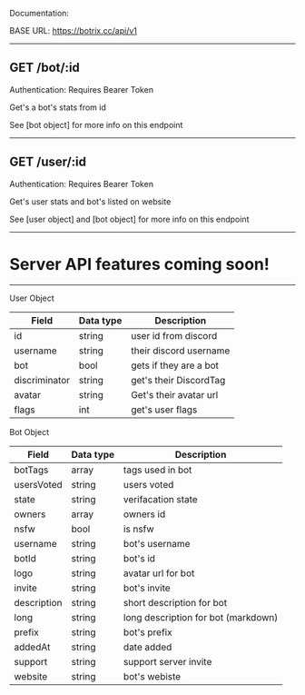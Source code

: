 Documentation:

BASE URL: https://botrix.cc/api/v1


------------------------------------------------------

## GET /bot/:id

Authentication: Requires Bearer Token

Get's a bot's stats from id 

See [bot object] for more info on this endpoint

------------------------------------------------------

## GET /user/:id

Authentication: Requires Bearer Token

Get's user stats and bot's listed on website

See [user object] and [bot object] for more info on this endpoint

------------------------------------------------------

# Server API features coming soon!
---------------------------------------------------------


User Object

| Field | Data type | Description  |
|-------|-----------|--------------|
| id | string | user id from discord|
| username | string | their discord username |
| bot | bool | gets if they are a bot |
| discriminator | string | get's their DiscordTag |
| avatar | string | Get's their avatar url | 
| flags | int | get's user flags |


Bot Object


| Field   | Data type | Description  |
|-------|-----------|--------------|
| botTags | array | tags used in bot |
| usersVoted | string | users voted |
| state | string | verifacation state |
| owners | array | owners id |
| nsfw | bool | is nsfw | 
| username | string | bot's username |
| botId       | string | bot's id |
| logo        | string | avatar url for bot |
| invite      | string | bot's invite |
| description | string | short description for bot |
| long | string | long description for bot (markdown) |
| prefix | string | bot's prefix |
| addedAt | string | date added |
| support | string | support server invite |
| website | string | bot's webiste |


